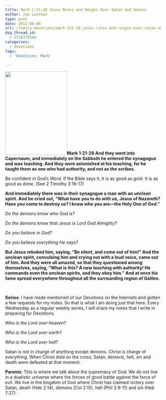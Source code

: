 ```yaml
---
title: Mark 1:21-28 Jesus Rules and Reigns Over Satan and Demons
author: Joe Louthan
type: post
date: 2012-08-08
url: /family-devotions/mark-121-28-jesus-rules-and-reigns-over-satan-and-demons/
dsq_thread_id:
  - 2510375566
categories:
  - Devotions
tags:
  - 'Devotions: Mark'

---
```

**[<img class="alignright size-full wp-image-183" title="200px-The_Torment_of_Saint_Anthony_(Michelangelo)" alt="" src="https://i1.wp.com/theologic.us/wp-content/uploads/2012/08/200px-The_Torment_of_Saint_Anthony_Michelangelo.jpg?resize=200%2C269" width="200" height="269" data-recalc-dims="1" />][1]Mark 1:21-28 And they went into Capernaum, and immediately on the Sabbath he entered the synagogue and was teaching. And they were astonished at his teaching, for he taught them as one who had authority, and not as the scribes.** 

Be confident in God&#8217;s Word. If the Bible says it, it is as good as gold. It is as good as done. (See 2 Timothy 3:16-17)

**And immediately there was in their synagogue a man with an unclean spirit. And he cried out, “What have you to do with us, Jesus of Nazareth? Have you come to destroy us? I know who you are—the Holy One of God.”** 

_Do the demons know who God is?_ 

_Do the demons know that Jesus is Lord God Almighty?_

_Do you believe in God?_

_Do you believe everything He says?_

**But Jesus rebuked him, saying, “Be silent, and come out of him!” And the unclean spirit, convulsing him and crying out with a loud voice, came out of him. And they were all amazed, so that they questioned among themselves, saying, “What is this? A new teaching with authority! He commands even the unclean spirits, and they obey him.” And at once his fame spread everywhere throughout all the surrounding region of Galilee.**

&nbsp;

**Series**: I have made mentioned of our Devotions on the Internets and gotten a few requests for my notes. So that is what I am doing just that here. Every Wednesday as a regular weekly series, I will share my notes that I write in preparing for Devotions.

_Who is the Lord over heaven?_

_Who is the Lord over earth?_

_Who is the Lord over hell?_

Satan is not in charge of anything except demons. Christ is charge of everything. When Christ died on the cross, Satan, demons, hell, sin and death were defeated at that moment.

**Parents**: This is where we talk about the supremacy of God. We do not live in a dualistic universe where the forces of good battle against the force of evil. We live in the kingdom of God where Christ has claimed victory over Satan, death (Heb 2:14), demons (Col 2:15), hell (Phil 2:9-11) and sin (Heb 7:27).

 [1]: https://i1.wp.com/theologic.us/wp-content/uploads/2012/08/200px-The_Torment_of_Saint_Anthony_Michelangelo.jpg